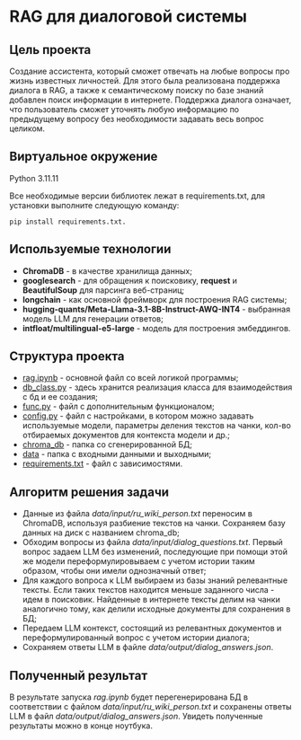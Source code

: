 # RAG для диалоговой системы

## Цель проекта
Создание ассистента, который сможет отвечать на любые вопросы про жизнь известных личностей. Для этого была реализована поддержка диалога в RAG, а также к семантическому поиску по базе знаний добавлен поиск информации в интернете. Поддержка диалога означает, что пользователь сможет уточнять любую информацию по предыдущему вопросу без необходимости задавать весь вопрос целиком.

## Виртуальное окружение
Python 3.11.11

Все необходимые версии библиотек лежат в requirements.txt, для установки выполните следующую команду:
```bush
pip install requirements.txt. 
```

## Используемые технологии
- <b>ChromaDB</b> - в качестве хранилища данных;
- <b>googlesearch</b> - для обращения к поисковику, <b>request</b> и <b>BeautifulSoup</b> для парсинга веб-страниц;
- <b>longchain</b> - как основной фреймворк для построения RAG системы;
- <b>hugging-quants/Meta-Llama-3.1-8B-Instruct-AWQ-INT4</b> - выбранная модель LLM для генерации ответов;
- <b>intfloat/multilingual-e5-large</b> - модель для построения эмбеддингов.

## Структура проекта
- <a href=https://github.com/sonador88/rag_famous_people/blob/main/rag.ipynb>rag.ipynb</a> - основной файл со всей логикой программы;
- <a href=https://github.com/sonador88/rag_famous_people/blob/main/db_class.py>db_class.py</a> - здесь хранится реализация класса для взаимодействия с бд и ее создания;
- <a href=https://github.com/sonador88/rag_famous_people/blob/main/func.py>func.py</a> - файл с дополнительным функционалом;
- <a href=https://github.com/sonador88/rag_famous_people/blob/main/config.py>config.py</a> - файл с настройками, в котором можно задавать используемые модели, параметры деления текстов на чанки, кол-во отбираемых документов для контекста модели и др.;
- <a href=https://github.com/sonador88/rag_famous_people/tree/main/chroma_db>chroma_db</a> - папка со сгенерированной БД;
- <a href=https://github.com/sonador88/rag_famous_people/tree/main/data>data</a> -  папка с входными данными и выходными;
- <a href=https://github.com/sonador88/rag_famous_people/blob/main/requirements.txt>requirements.txt</a> - файл с зависимостями.

## Алгоритм решения задачи
- Данные из файла <i>data/input/ru_wiki_person.txt</i> переносим в ChromaDB, используя разбиение текстов на чанки. Cохраняем базу данных на диск с названием chroma_db;
- Обходим вопросы из файла <i>data/input/dialog_questions.txt</i>. Первый вопрос задаем LLM без изменений, последующие при помощи этой же модели переформулировываем с учетом истории таким образом, чтобы они имели однозначный ответ;
- Для каждого вопроса к LLM выбираем из базы знаний релевантные тексты. Если таких текстов находится меньше заданного числа - идем в поисковик. Найденные в интернете тексты делим на чанки аналогично тому, как делили исходные документы для сохранения в БД;
- Передаем LLM контекст, состоящий из релевантных документов и переформулированный вопрос с учетом истории диалога;
- Сохраняем ответы LLM в файле <i>data/output/dialog_answers.json</i>.

## Полученный результат
В результате запуска <i>rag.ipynb</i> будет перегенерирована БД в соответствии с файлом <i>data/input/ru_wiki_person.txt</i> и сохранены ответы LLM в файл <i>data/output/dialog_answers.json</i>. Увидеть полученные результаты можно в конце ноутбука.
